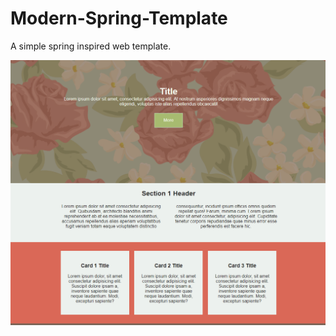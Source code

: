 # Modern-Spring-Template
A simple spring inspired web template.

![alt text](template.PNG "Template screenshot")